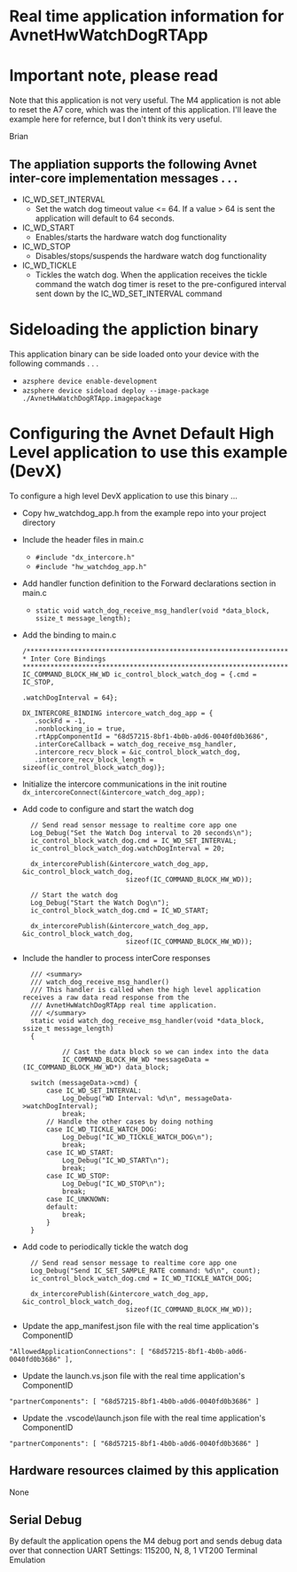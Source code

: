 # Real time application information for AvnetHwWatchDogRTApp

# Important note, please read
Note that this application is not very useful.  The M4 application is not able to reset the A7 core, which was the intent of this application.  I'll leave the example here for refernce, but I don't think its very useful.

Brian

## The appliation supports the following Avnet inter-core implementation messages . . .

* IC_WD_SET_INTERVAL 
  * Set the watch dog timeout value <= 64.  If a value > 64 is sent the application will default to 64 seconds.
* IC_WD_START
  * Enables/starts the hardware watch dog functionality
* IC_WD_STOP
  * Disables/stops/suspends the hardware watch dog functionality
* IC_WD_TICKLE
  * Tickles the watch dog.  When the application receives the tickle command the watch dog timer is reset to the pre-configured interval sent down by the IC_WD_SET_INTERVAL command

# Sideloading the appliction binary

This application binary can be side loaded onto your device with the following commands . . .

* `azsphere device enable-development`
* `azsphere device sideload deploy --image-package ./AvnetHwWatchDogRTApp.imagepackage`

# Configuring the Avnet Default High Level application to use this example (DevX)
To configure a high level DevX application to use this binary ...

* Copy hw_watchdog_app.h from the example repo into your project directory

* Include the header files in main.c
  * `#include "dx_intercore.h"`
  * `#include "hw_watchdog_app.h"`

* Add handler function definition to the Forward declarations section in main.c
  * `static void watch_dog_receive_msg_handler(void *data_block, ssize_t message_length);`

* Add the binding to main.c

      /****************************************************************************************
      * Inter Core Bindings
      *****************************************************************************************/
      IC_COMMAND_BLOCK_HW_WD ic_control_block_watch_dog = {.cmd = IC_STOP,
                                                           .watchDogInterval = 64};

      DX_INTERCORE_BINDING intercore_watch_dog_app = {
         .sockFd = -1,
         .nonblocking_io = true,
         .rtAppComponentId = "68d57215-8bf1-4b0b-a0d6-0040fd0b3686",
         .interCoreCallback = watch_dog_receive_msg_handler,
         .intercore_recv_block = &ic_control_block_watch_dog,
         .intercore_recv_block_length = sizeof(ic_control_block_watch_dog)};

* Initialize the intercore communications in the init routine ```dx_intercoreConnect(&intercore_watch_dog_app);```
      
* Add code to configure and start the watch dog

        // Send read sensor message to realtime core app one
        Log_Debug("Set the Watch Dog interval to 20 seconds\n");
        ic_control_block_watch_dog.cmd = IC_WD_SET_INTERVAL;
        ic_control_block_watch_dog.watchDogInterval = 20;
            
        dx_intercorePublish(&intercore_watch_dog_app, &ic_control_block_watch_dog,
                                sizeof(IC_COMMAND_BLOCK_HW_WD));

        // Start the watch dog
        Log_Debug("Start the Watch Dog\n");
        ic_control_block_watch_dog.cmd = IC_WD_START;
            
        dx_intercorePublish(&intercore_watch_dog_app, &ic_control_block_watch_dog,
                                sizeof(IC_COMMAND_BLOCK_HW_WD));

* Include the handler to process interCore responses

        /// <summary>
        /// watch_dog_receive_msg_handler()
        /// This handler is called when the high level application receives a raw data read response from the 
        /// AvnetHwWatchDogRTApp real time application.
        /// </summary>
        static void watch_dog_receive_msg_handler(void *data_block, ssize_t message_length)
        {

                // Cast the data block so we can index into the data
                IC_COMMAND_BLOCK_HW_WD *messageData = (IC_COMMAND_BLOCK_HW_WD*) data_block;

        switch (messageData->cmd) {
            case IC_WD_SET_INTERVAL:
                Log_Debug("WD Interval: %d\n", messageData->watchDogInterval);
                break;
            // Handle the other cases by doing nothing
            case IC_WD_TICKLE_WATCH_DOG:
                Log_Debug("IC_WD_TICKLE_WATCH_DOG\n");
                break;
            case IC_WD_START:
                Log_Debug("IC_WD_START\n");
                break;
            case IC_WD_STOP:
                Log_Debug("IC_WD_STOP\n");
                break;
            case IC_UNKNOWN:
            default:
                break;
            }
        }
* Add code to periodically tickle the watch dog

        // Send read sensor message to realtime core app one
        Log_Debug("Send IC_SET_SAMPLE_RATE command: %d\n", count);
        ic_control_block_watch_dog.cmd = IC_WD_TICKLE_WATCH_DOG;
        
        dx_intercorePublish(&intercore_watch_dog_app, &ic_control_block_watch_dog,
                                sizeof(IC_COMMAND_BLOCK_HW_WD));

* Update the app_manifest.json file with the real time application's ComponentID

 `"AllowedApplicationConnections": [ "68d57215-8bf1-4b0b-a0d6-0040fd0b3686" ],`

* Update the launch.vs.json  file with the real time application's ComponentID

`"partnerComponents": [ "68d57215-8bf1-4b0b-a0d6-0040fd0b3686" ]`

* Update the .vscode\launch.json  file with the real time application's ComponentID

`"partnerComponents": [ "68d57215-8bf1-4b0b-a0d6-0040fd0b3686" ]`

## Hardware resources claimed by this application
None

## Serial Debug
By default the application opens the M4 debug port and sends debug data over that connection
UART Settings: 115200, N, 8, 1
VT200 Terminal Emulation
